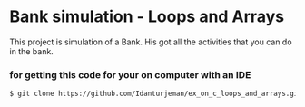 # Bank simulation - Loops and Arrays

This project is simulation of a Bank.
His got all the activities that you can do in the bank.


### for getting this code for your on computer with an IDE

```sh
$ git clone https://github.com/Idanturjeman/ex_on_c_loops_and_arrays.git

```


